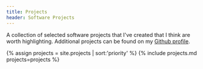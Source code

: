 ```yaml
---
title: Projects
header: Software Projects
---
```


A collection of selected software projects that I've created that I think are
worth highlighting.  Additional projects can be found on my
[Github profile](https://github.com/reagent).

{% assign projects = site.projects | sort:'priority' %}
{% include projects.md projects=projects %}

